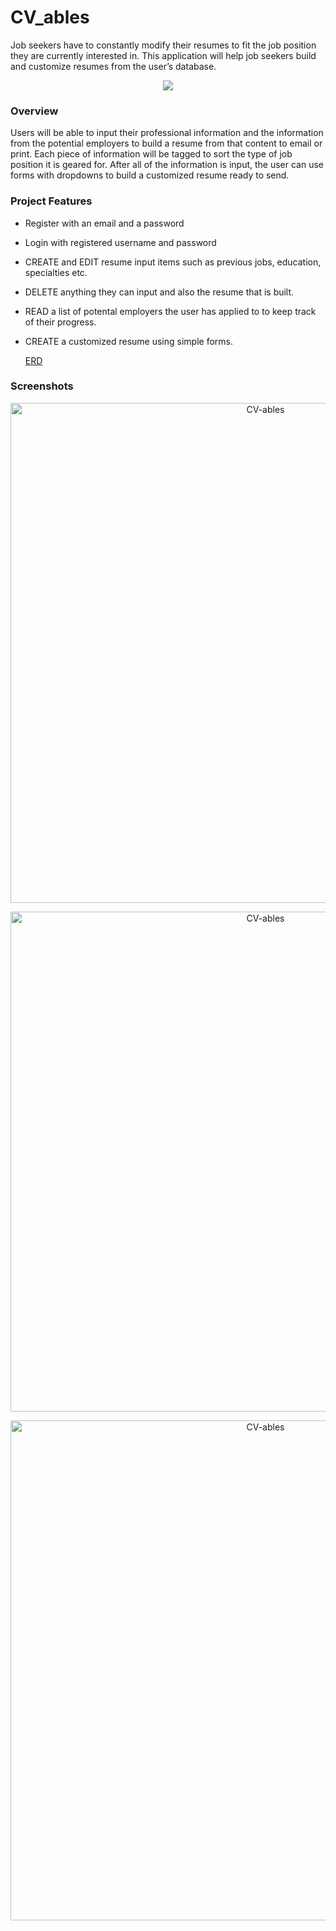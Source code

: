 # CV_ables
Job seekers have to constantly modify their resumes to fit the job position they are currently interested in. This application will help job seekers build and customize resumes from the user’s database.
<p align="center">
<image src="https://user-images.githubusercontent.com/59325156/156891743-0fb6551d-d233-4c4a-bc78-2e6b724c5254.png">
</p>

  ### Overview
Users will be able to input their professional information and the information from the potential employers to build a resume from that content to email or print. Each piece of information will be tagged to sort the type of job position it is geared for. After all of the information is input, the user can use forms with dropdowns to build a customized resume ready to send.

### Project Features
* Register with an email and a password
* Login with registered username and password
* CREATE and EDIT resume input items such as previous jobs, education, specialties etc.
* DELETE  anything they can input and also the resume that is built.
* READ a list of potental employers the user has applied to to keep track of their progress.
* CREATE a customized resume using simple forms.
  
  [ERD](https://dbdiagram.io/d/62237c3854f9ad109a651a5d/)
  
### Screenshots
  
<p align="center">
<img width="800" alt="CV-ables" src="https://user-images.githubusercontent.com/59325156/159398575-aceb57c0-c075-47c1-af96-7e5f5fc02909.png">
</p>

<p align="center">
<img width="800" alt="CV-ables" src="https://user-images.githubusercontent.com/59325156/159399109-1e5ec4d1-6a0b-4e2d-a28b-0eaa432d2f4c.png">
</p>

<p align="center">
<img width="800" alt="CV-ables" src="https://user-images.githubusercontent.com/59325156/159399565-7a84dc53-5959-4fd2-9082-a26446165733.png">
</p>

